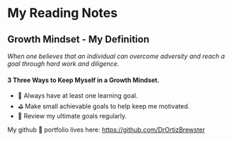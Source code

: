 # My Reading Notes

## Growth Mindset - My Definition

*When one believes that an individual can overcome adversity and reach a goal through hard work and diligence.*

#### 3 Three Ways to Keep Myself in a Growth Mindset.
* :goal_net: Always have at least one learning goal.
* :golf: Make small achievable goals to help keep me motivated.
* :book: Review my ultimate goals regularly.

My github :file_folder: portfolio lives here: https://github.com/DrOrtizBrewster
